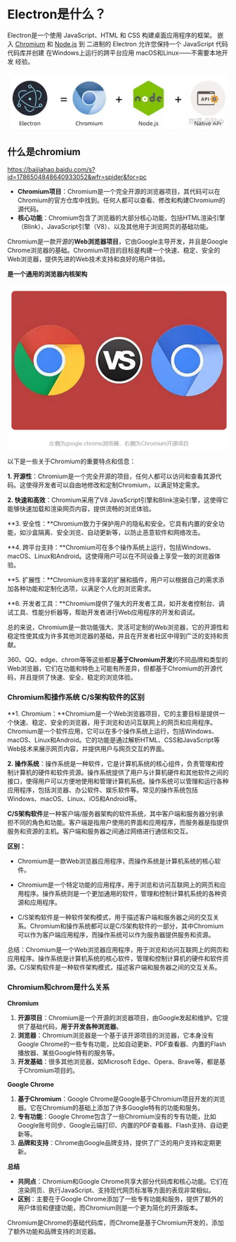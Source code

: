 # Electron是什么？

Electron是一个使用 JavaScript、HTML 和 CSS 构建桌面应用程序的框架。 嵌入 [Chromium](https://www.chromium.org/) 和 [Node.js](https://nodejs.org/) 到 二进制的 Electron 允许您保持一个 JavaScript 代码代码库并创建 在Windows上运行的跨平台应用 macOS和Linux——不需要本地开发 经验。

![image-20240605205850538](./assets/image-20240605205850538.png)

## 什么是chromium

https://baijiahao.baidu.com/s?id=1786504848640933052&wfr=spider&for=pc

- **Chromium项目**：Chromium是一个完全开源的浏览器项目，其代码可以在Chromium的官方仓库中找到。任何人都可以查看、修改和构建Chromium的源代码。
- **核心功能**：Chromium包含了浏览器的大部分核心功能，包括HTML渲染引擎（Blink）、JavaScript引擎（V8）、以及其他用于浏览网页的基础功能。

Chromium是一款开源的**Web浏览器项目**，它由Google主导开发，并且是Google Chrome浏览器的基础。Chromium项目的目标是构建一个快速、稳定、安全的Web浏览器，提供先进的Web技术支持和良好的用户体验。

**是一个通用的浏览器内核架构**

![image-20240605210602958](./assets/image-20240605210602958.png)

以下是一些关于Chromium的重要特点和信息：

**1. 开源性**：Chromium是一个完全开源的项目，任何人都可以访问和查看其源代码。这使得开发者可以自由地修改和定制Chromium，以满足特定需求。

**2. 快速和高效**：Chromium采用了V8 JavaScript引擎和Blink渲染引擎，这使得它能够快速加载和渲染网页内容，提供流畅的浏览体验。

**3. 安全性：**Chromium致力于保护用户的隐私和安全。它具有内置的安全功能，如沙盒隔离、安全浏览、自动更新等，以防止恶意软件和网络攻击。

**4. 跨平台支持：**Chromium可在多个操作系统上运行，包括Windows、macOS、Linux和Android。这使得用户可以在不同设备上享受一致的浏览器体验。

**5. 扩展性：**Chromium支持丰富的扩展和插件，用户可以根据自己的需求添加各种功能和定制化选项，以满足个人化的浏览需求。

**6. 开发者工具：**Chromium提供了强大的开发者工具，如开发者控制台、调试工具、性能分析器等，帮助开发者进行Web应用程序的开发和调试。

总的来说，Chromium是一款功能强大、灵活可定制的Web浏览器，它的开源性和稳定性使其成为许多其他浏览器的基础，并且在开发者社区中得到广泛的支持和贡献。

360、QQ、edge、chrom等等这些都是**基于Chromium开发**的不同品牌和类型的Web浏览器，它们在功能和特色上可能有所差异，但都基于Chromium的开源代码，并且提供了快速、安全、稳定的浏览体验。

### Chromium和操作系统 C/S架构软件的区别

**1. Chromium：**Chromium是一个Web浏览器项目，它的主要目标是提供一个快速、稳定、安全的浏览器，用于浏览和访问互联网上的网页和应用程序。Chromium是一个软件应用，它可以在多个操作系统上运行，包括Windows、macOS、Linux和Android。它的功能是通过解析HTML、CSS和JavaScript等Web技术来展示网页内容，并提供用户与网页交互的界面。

**2. 操作系统**：操作系统是一种软件，它是计算机系统的核心组件，负责管理和控制计算机的硬件和软件资源。操作系统提供了用户与计算机硬件和其他软件之间的接口，使得用户可以方便地使用和管理计算机系统。操作系统可以管理和运行各种应用程序，包括浏览器、办公软件、娱乐软件等。常见的操作系统包括Windows、macOS、Linux、iOS和Android等。

**C/S架构软件**是一种客户端/服务器架构的软件系统，其中客户端和服务器分别承担不同的角色和功能。客户端是指用户使用的界面和应用程序，而服务器是指提供服务和资源的主机。客户端和服务器之间通过网络进行通信和交互。

**区别：**

- Chromium是一款Web浏览器应用程序，而操作系统是计算机系统的核心软件。

- Chromium是一个特定功能的应用程序，用于浏览和访问互联网上的网页和应用程序。操作系统则是一个更加通用的软件，管理和控制计算机系统的各种资源和应用程序。

- C/S架构软件是一种软件架构模式，用于描述客户端和服务器之间的交互关系。Chromium和操作系统都可以是C/S架构软件的一部分，其中Chromium可以作为客户端应用程序，而操作系统可以作为服务器提供服务和资源。

总结：Chromium是一个Web浏览器应用程序，用于浏览和访问互联网上的网页和应用程序。操作系统是计算机系统的核心软件，管理和控制计算机的硬件和软件资源。C/S架构软件是一种软件架构模式，描述客户端和服务器之间的交互关系。

### Chromium和chrom是什么关系

**Chromium**

1. **开源项目**：Chromium是一个开源的浏览器项目，由Google发起和维护。它提供了基础代码，**用于开发各种浏览器**。
2. **浏览器**：Chromium浏览器是一个基于该开源项目的浏览器，它本身没有Google Chrome的一些专有功能，比如自动更新、PDF查看器、内置的Flash播放器、某些Google特有的服务等。
3. **开发基础**：很多其他浏览器，如Microsoft Edge、Opera、Brave等，都是基于Chromium项目的。

**Google Chrome**

1. **基于Chromium**：Google Chrome是Google基于Chromium项目开发的浏览器。它在Chromium的基础上添加了许多Google特有的功能和服务。
2. **专有功能**：Google Chrome包含了一些Chromium没有的专有功能，比如Google账号同步、Google云端打印、内置的PDF查看器、Flash支持、自动更新等。
3. **品牌和支持**：Chrome由Google品牌支持，提供了广泛的用户支持和定期更新。

**总结**

- **共同点**：Chromium和Google Chrome共享大部分代码库和核心功能。它们在渲染网页、执行JavaScript、支持现代网页标准等方面的表现非常相似。
- **区别**：主要在于Google Chrome添加了一些专有功能和服务，提供了额外的用户体验和便捷功能，而Chromium则是一个更为简化的开源版本。

Chromium是Chrome的基础代码库，而Chrome是基于Chromium开发的，添加了额外功能和品牌支持的浏览器。